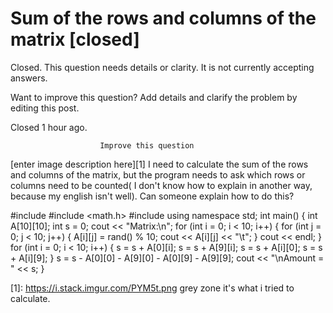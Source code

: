 
# Sum of the rows and columns of the matrix [closed]







Closed. This question needs details or clarity. It is not currently accepting answers.
                        
                    










Want to improve this question? Add details and clarify the problem by editing this post.


Closed 1 hour ago.







                        Improve this question
                    



[enter image description here][1]   I need to calculate the sum of the rows and columns of the matrix, but the program needs to ask which rows or columns need to be counted( I don't know how to explain in another way, because my english isn't well). Can someone explain how to do this?

#include<iostream>
#include <math.h>
#include <string>
using namespace std;
int main() {
  int A[10][10];
  int s = 0;
  cout << "Matrix:\n";
  for (int i = 0; i < 10; i++) {
    for (int j = 0; j < 10; j++) {
      A[i][j] = rand() % 10;
      cout << A[i][j] << "\t";
    }
    cout << endl;
  }
  for (int i = 0; i < 10; i++) {
    s = s + A[0][i];
    s = s + A[9][i];
    s = s + A[i][0];
    s = s + A[i][9];
  }
  s = s - A[0][0] - A[9][0] - A[0][9] - A[9][9];
  cout << "\nAmount = " << s;
}
 

[1]: https://i.stack.imgur.com/PYM5t.png grey zone it's what i tried to calculate.

        